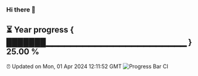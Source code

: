 ### Hi there 👋
⏳ Year progress { ███████▁▁▁▁▁▁▁▁▁▁▁▁▁▁▁▁▁▁▁▁▁▁▁ } 25.00 %
---
⏰ Updated on Mon, 01 Apr 2024 12:11:52 GMT
![Progress Bar CI](https://github.com/Moyi321/Moyi321/workflows/Progress%20Bar%20CI/badge.svg)
